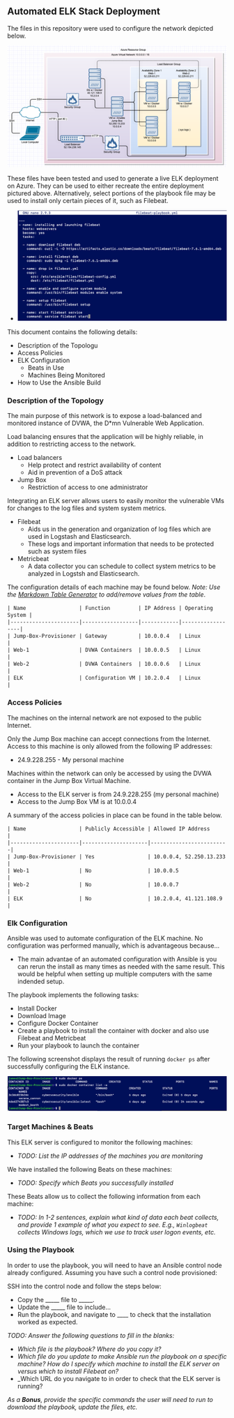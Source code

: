 ## Automated ELK Stack Deployment

The files in this repository were used to configure the network depicted below.

![](https://github.com/jamesdewhirst/Automated-ELK-Stack-Deployment/blob/main/Diagrams/20210319_00012.png)

These files have been tested and used to generate a live ELK deployment on Azure. They can be used to either recreate the entire deployment pictured above. Alternatively, select portions of the playbook file may be used to install only certain pieces of it, such as Filebeat.

  - ![](https://github.com/jamesdewhirst/Automated-ELK-Stack-Deployment/blob/main/Images/20210319_00005.png)

This document contains the following details:
- Description of the Topologu
- Access Policies
- ELK Configuration
  - Beats in Use
  - Machines Being Monitored
- How to Use the Ansible Build


### Description of the Topology

The main purpose of this network is to expose a load-balanced and monitored instance of DVWA, the D*mn Vulnerable Web Application.

Load balancing ensures that the application will be highly reliable, in addition to restricting access to the network.

- Load balancers 
    - Help protect and restrict availability of content
    - Aid in prevention of a DoS attack
- Jump Box
    - Restriction of access to one administrator

Integrating an ELK server allows users to easily monitor the vulnerable VMs for changes to the log files and system system metrics.
- Filebeat
    - Aids us in the generation and organization of log files which are used in Logstash and Elasticsearch.
    - These logs and important information that needs to be protected such as system files
- Metricbeat
    - A data collector you can schedule to collect system metrics to be analyzed in Logstsh and Elasticsearch. 

The configuration details of each machine may be found below.
_Note: Use the [Markdown Table Generator](http://www.tablesgenerator.com/markdown_tables) to add/remove values from the table_.

```git
| Name                 | Function         | IP Address | Operating System |
|----------------------|------------------|------------|------------------|
| Jump-Box-Provisioner | Gateway          | 10.0.0.4   | Linux            |
| Web-1                | DVWA Containers  | 10.0.0.5   | Linux            |
| Web-2                | DVWA Containers  | 10.0.0.6   | Linux            |
| ELK                  | Configuration VM | 10.2.0.4   | Linux            |
```

### Access Policies

The machines on the internal network are not exposed to the public Internet. 

Only the Jump Box machine can accept connections from the Internet. Access to this machine is only allowed from the following IP addresses:
- 24.9.228.255 - My personal machine

Machines within the network can only be accessed by using the DVWA container in the Jump Box Virtual Machine.
- Access to the ELK server is from 24.9.228.255 (my personal machine)
- Access to the Jump Box VM is at 10.0.0.4

A summary of the access policies in place can be found in the table below.

```git
| Name                 | Publicly Accessible | Allowed IP Address      |
|----------------------|---------------------|-------------------------|
| Jump-Box-Provisioner | Yes                 | 10.0.0.4, 52.250.13.233 |
| Web-1                | No                  | 10.0.0.5                |
| Web-2                | No                  | 10.0.0.7                |
| ELK                  | No                  | 10.2.0.4, 41.121.108.9  |
```

### Elk Configuration

Ansible was used to automate configuration of the ELK machine. No configuration was performed manually, which is advantageous because...
- The main advantae of an automated configuration with Ansible is you can rerun the install as many times as needed with the same result. This would be helpful when setting up multiple computers with the same indended setup.

The playbook implements the following tasks:
- Install Docker
- Download Image
- Configure Docker Container
- Create a playbook to install the container with docker and also use Filebeat and Metricbeat
- Run your playbook to launch the container

The following screenshot displays the result of running `docker ps` after successfully configuring the ELK instance.

![](https://github.com/jamesdewhirst/Automated-ELK-Stack-Deployment/blob/main/Images/20210319_00002.png)

### Target Machines & Beats
This ELK server is configured to monitor the following machines:
- _TODO: List the IP addresses of the machines you are monitoring_

We have installed the following Beats on these machines:
- _TODO: Specify which Beats you successfully installed_

These Beats allow us to collect the following information from each machine:
- _TODO: In 1-2 sentences, explain what kind of data each beat collects, and provide 1 example of what you expect to see. E.g., `Winlogbeat` collects Windows logs, which we use to track user logon events, etc._

### Using the Playbook
In order to use the playbook, you will need to have an Ansible control node already configured. Assuming you have such a control node provisioned: 

SSH into the control node and follow the steps below:
- Copy the _____ file to _____.
- Update the _____ file to include...
- Run the playbook, and navigate to ____ to check that the installation worked as expected.

_TODO: Answer the following questions to fill in the blanks:_
- _Which file is the playbook? Where do you copy it?_
- _Which file do you update to make Ansible run the playbook on a specific machine? How do I specify which machine to install the ELK server on versus which to install Filebeat on?_
- _Which URL do you navigate to in order to check that the ELK server is running?

_As a **Bonus**, provide the specific commands the user will need to run to download the playbook, update the files, etc._

